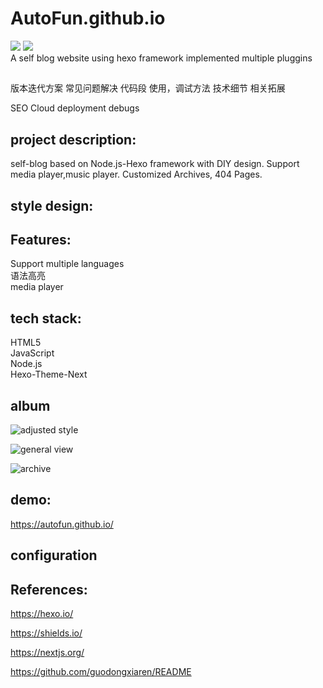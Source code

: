 # AutoFun.github.io
![](https://img.shields.io/badge/Liscense-MIT-green)
![](https://img.shields.io/badge/Author-AutoFun-blue)  
A self blog website using hexo framework implemented multiple pluggins
##
版本迭代方案
常见问题解决
代码段
使用，调试方法
技术细节
相关拓展

SEO
Cloud deployment
debugs


## project description:
self-blog based on Node.js-Hexo framework with DIY design. Support media player,music player. Customized Archives, 404 Pages.

## style design:

## Features:
Support multiple languages    
语法高亮    
media player    


## tech stack:
HTML5       
JavaScript    
Node.js   
Hexo-Theme-Next   


## album

![adjusted style](https://user-images.githubusercontent.com/42330996/210160263-0ca96d5c-25b5-418e-aa3e-f534551547ea.png)

![general view](https://user-images.githubusercontent.com/42330996/210159806-ed33fba2-635c-4d8b-8bb1-3ec3e7323aa0.png)

![archive](https://user-images.githubusercontent.com/42330996/210160206-d5057643-0fe4-439b-b3e6-b0a31b0e4a15.png)

## demo:

https://autofun.github.io/

## configuration

##

## References:
https://hexo.io/

https://shields.io/

https://nextjs.org/

https://github.com/guodongxiaren/README


